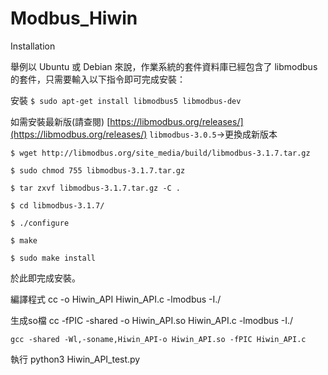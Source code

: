 # Modbus_Hiwin

Installation

舉例以 Ubuntu 或 Debian 來說，作業系統的套件資料庫已經包含了 libmodbus 的套件，只需要輸入以下指令即可完成安裝：

安裝
`$ sudo apt-get install libmodbus5 libmodbus-dev`

如需安裝最新版(請查閱)  [https://libmodbus.org/releases/](https://libmodbus.org/releases/)
`libmodbus-3.0.5`->更換成新版本

`$ wget http://libmodbus.org/site_media/build/libmodbus-3.1.7.tar.gz`

`$ sudo chmod 755 libmodbus-3.1.7.tar.gz`
 
`$ tar zxvf libmodbus-3.1.7.tar.gz -C .`

`$ cd libmodbus-3.1.7/`

`$ ./configure`

`$ make`

`$ sudo make install`

於此即完成安裝。

編譯程式 cc -o Hiwin_API Hiwin_API.c -lmodbus -I./

生成so檔 cc -fPIC -shared -o Hiwin_API.so Hiwin_API.c -lmodbus -I./

`gcc -shared -Wl,-soname,Hiwin_API-o Hiwin_API.so -fPIC Hiwin_API.c`

執行 python3 Hiwin_API_test.py
